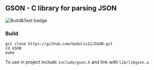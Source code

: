 ## GSON - C library for parsing JSON
![Build&Test  badge](https://github.com/gedulis12/GSON/actions/workflows/main.yml/badge.svg)

### Build
```
git clone https://github.com/Gedulis12/GSON.git
cd GSON
make
```
To use in project include `include/gson.h` and link with `lib/libgson.a`
